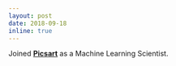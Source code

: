 ```yaml
---
layout: post
date: 2018-09-18
inline: true
---
```


Joined <strong><a href="https://www.picsart.com" target="_blank">Picsart</a></strong> as a Machine Learning Scientist.
